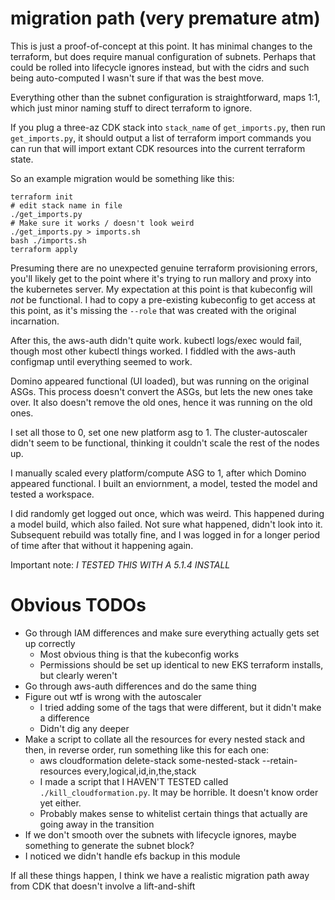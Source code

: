 # migration path (very premature atm)

This is just a proof-of-concept at this point. It has minimal changes to the terraform, but does require manual configuration of subnets. Perhaps that could be rolled into lifecycle ignores instead, but with the cidrs and such being auto-computed I wasn't sure if that was the best move.

Everything other than the subnet configuration is straightforward, maps 1:1, which just minor naming stuff to direct terraform to ignore.

If you plug a three-az CDK stack into `stack_name` of `get_imports.py`, then run `get_imports.py`, it should output a list of terraform import commands you can run that will import extant CDK resources into the current terraform state.

So an example migration would be something like this:

    terraform init
    # edit stack name in file
    ./get_imports.py
    # Make sure it works / doesn't look weird
    ./get_imports.py > imports.sh
    bash ./imports.sh
    terraform apply

Presuming there are no unexpected genuine terraform provisioning errors, you'll likely get to the point where it's trying to run mallory and proxy into the kubernetes server. My expectation at this point is that kubeconfig will _not_ be functional. I had to copy a pre-existing kubeconfig to get access at this point, as it's missing the `--role` that was created with the original incarnation.

After this, the aws-auth didn't quite work. kubectl logs/exec would fail, though most other kubectl things worked. I fiddled with the aws-auth configmap until everything seemed to work.

Domino appeared functional (UI loaded), but was running on the original ASGs. This process doesn't convert the ASGs, but lets the new ones take over. It also doesn't remove the old ones, hence it was running on the old ones.

I set all those to 0, set one new platform asg to 1. The cluster-autoscaler didn't seem to be functional, thinking it couldn't scale the rest of the nodes up.

I manually scaled every platform/compute ASG to 1, after which Domino appeared functional. I built an enviornment, a model, tested the model and tested a workspace.

I did randomly get logged out once, which was weird. This happened during a model build, which also failed. Not sure what happened, didn't look into it. Subsequent rebuild was totally fine, and I was logged in for a longer period of time after that without it happening again.

Important note: _I TESTED THIS WITH A 5.1.4 INSTALL_

# Obvious TODOs

* Go through IAM differences and make sure everything actually gets set up correctly
  * Most obvious thing is that the kubeconfig works
  * Permissions should be set up identical to new EKS terraform installs, but clearly weren't
* Go through aws-auth differences and do the same thing
* Figure out wtf is wrong with the autoscaler
  * I tried adding some of the tags that were different, but it didn't make a difference
  * Didn't dig any deeper
* Make a script to collate all the resources for every nested stack and then, in reverse order, run something like this for each one:
  * aws cloudformation delete-stack some-nested-stack --retain-resources every,logical,id,in,the,stack
  * I made a script that I HAVEN'T TESTED called `./kill_cloudformation.py`. It may be horrible. It doesn't know order yet either.
  * Probably makes sense to whitelist certain things that actually are going away in the transition
* If we don't smooth over the subnets with lifecycle ignores, maybe something to generate the subnet block?
* I noticed we didn't handle efs backup in this module

If all these things happen, I think we have a realistic migration path away from CDK that doesn't involve a lift-and-shift
